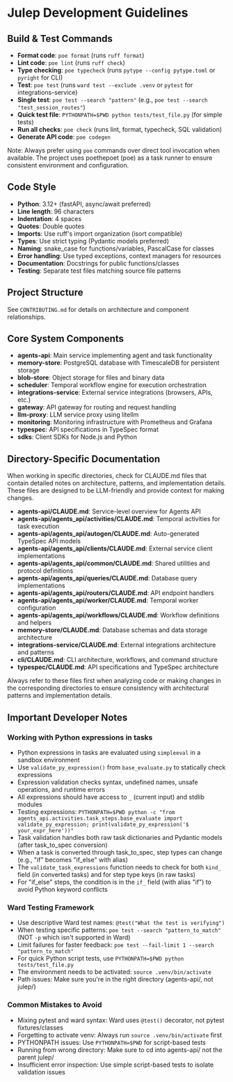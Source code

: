 # Julep Development Guidelines

## Build & Test Commands
- **Format code**: `poe format` (runs `ruff format`)
- **Lint code**: `poe lint` (runs `ruff check`)
- **Type checking**: `poe typecheck` (runs `pytype --config pytype.toml` or `pyright` for CLI)
- **Test**: `poe test` (runs `ward test --exclude .venv` or `pytest` for integrations-service)
- **Single test**: `poe test --search "pattern"` (e.g., `poe test --search "test_session_routes"`)
- **Quick test file**: `PYTHONPATH=$PWD python tests/test_file.py` (for simple tests)
- **Run all checks**: `poe check` (runs lint, format, typecheck, SQL validation)
- **Generate API code**: `poe codegen`

Note: Always prefer using `poe` commands over direct tool invocation when available. The project uses poethepoet (poe) as a task runner to ensure consistent environment and configuration.

## Code Style
- **Python**: 3.12+ (fastAPI, async/await preferred)
- **Line length**: 96 characters
- **Indentation**: 4 spaces
- **Quotes**: Double quotes
- **Imports**: Use ruff's import organization (isort compatible)
- **Types**: Use strict typing (Pydantic models preferred)
- **Naming**: snake_case for functions/variables, PascalCase for classes
- **Error handling**: Use typed exceptions, context managers for resources
- **Documentation**: Docstrings for public functions/classes
- **Testing**: Separate test files matching source file patterns

## Project Structure
See `CONTRIBUTING.md` for details on architecture and component relationships.

## Core System Components
- **agents-api**: Main service implementing agent and task functionality
- **memory-store**: PostgreSQL database with TimescaleDB for persistent storage
- **blob-store**: Object storage for files and binary data
- **scheduler**: Temporal workflow engine for execution orchestration  
- **integrations-service**: External service integrations (browsers, APIs, etc.)
- **gateway**: API gateway for routing and request handling
- **llm-proxy**: LLM service proxy using litellm
- **monitoring**: Monitoring infrastructure with Prometheus and Grafana
- **typespec**: API specifications in TypeSpec format
- **sdks**: Client SDKs for Node.js and Python

## Directory-Specific Documentation
When working in specific directories, check for CLAUDE.md files that contain detailed notes on architecture, patterns, and implementation details. These files are designed to be LLM-friendly and provide context for making changes.

- **agents-api/CLAUDE.md**: Service-level overview for Agents API
- **agents-api/agents_api/activities/CLAUDE.md**: Temporal activities for task execution
- **agents-api/agents_api/autogen/CLAUDE.md**: Auto-generated TypeSpec API models
- **agents-api/agents_api/clients/CLAUDE.md**: External service client implementations
- **agents-api/agents_api/common/CLAUDE.md**: Shared utilities and protocol definitions
- **agents-api/agents_api/queries/CLAUDE.md**: Database query implementations
- **agents-api/agents_api/routers/CLAUDE.md**: API endpoint handlers
- **agents-api/agents_api/worker/CLAUDE.md**: Temporal worker configuration
- **agents-api/agents_api/workflows/CLAUDE.md**: Workflow definitions and helpers
- **memory-store/CLAUDE.md**: Database schemas and data storage architecture
- **integrations-service/CLAUDE.md**: External integrations architecture and patterns
- **cli/CLAUDE.md**: CLI architecture, workflows, and command structure
- **typespec/CLAUDE.md**: API specifications and TypeSpec architecture

Always refer to these files first when analyzing code or making changes in the corresponding directories to ensure consistency with architectural patterns and implementation details.

## Important Developer Notes

### Working with Python expressions in tasks
- Python expressions in tasks are evaluated using `simpleeval` in a sandbox environment
- Use `validate_py_expression()` from `base_evaluate.py` to statically check expressions
- Expression validation checks syntax, undefined names, unsafe operations, and runtime errors
- All expressions should have access to `_` (current input) and stdlib modules 
- Testing expressions: `PYTHONPATH=$PWD python -c "from agents_api.activities.task_steps.base_evaluate import validate_py_expression; print(validate_py_expression('$ your_expr_here'))"` 
- Task validation handles both raw task dictionaries and Pydantic models (after task_to_spec conversion)
- When a task is converted through task_to_spec, step types can change (e.g., "if" becomes "if_else" with alias)
- The `validate_task_expressions` function needs to check for both `kind_` field (in converted tasks) and for step type keys (in raw tasks)
- For "if_else" steps, the condition is in the `if_` field (with alias "if") to avoid Python keyword conflicts

### Ward Testing Framework 
- Use descriptive Ward test names: `@test("What the test is verifying")`
- When testing specific patterns: `poe test --search "pattern_to_match"` (NOT `-p` which isn't supported in Ward)
- Limit failures for faster feedback: `poe test --fail-limit 1 --search "pattern_to_match"`
- For quick Python script tests, use `PYTHONPATH=$PWD python tests/test_file.py`
- The environment needs to be activated: `source .venv/bin/activate`
- Path issues: Make sure you're in the right directory (agents-api/, not julep/)

### Common Mistakes to Avoid
- Mixing pytest and ward syntax: Ward uses `@test()` decorator, not pytest fixtures/classes
- Forgetting to activate venv: Always run `source .venv/bin/activate` first
- PYTHONPATH issues: Use `PYTHONPATH=$PWD` for script-based tests
- Running from wrong directory: Make sure to cd into agents-api/ not the parent julep/
- Insufficient error inspection: Use simple script-based tests to isolate validation issues